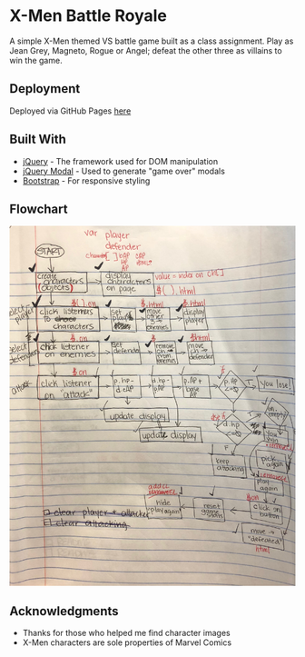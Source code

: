 # X-Men Battle Royale

A simple X-Men themed VS battle game built as a class assignment. Play as Jean Grey, Magneto, Rogue or Angel; defeat the other three as villains to win the game.

## Deployment

Deployed via GitHub Pages [here](https://minaslater.github.io/week-4-homework/)

## Built With

* [jQuery](https://jquery.com/) - The framework used for DOM manipulation
* [jQuery Modal](https://getbootstrap.com/docs/3.3/) - Used to generate "game over" modals
* [Bootstrap](https://rometools.github.io/rome/) - For responsive styling

## Flowchart

![flowchart](assets/images/flowchart.jpg)

## Acknowledgments

* Thanks for those who helped me find character images
* X-Men characters are sole properties of Marvel Comics

